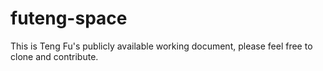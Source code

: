 # futeng-space
This is Teng Fu's publicly available working document, please feel free to clone and contribute.
